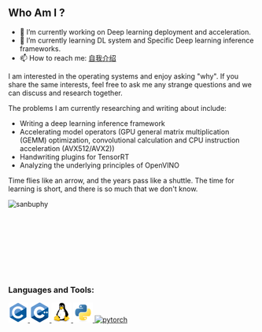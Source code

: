 






## Who Am I ? 

- 🔭 I’m currently working on Deep learning deployment and acceleration.
- 🌱 I’m currently learning DL system and Specific Deep learning inference frameworks.
- 📫 How to reach me: [自我介绍](https://sanbuphy.github.io/%E5%85%B3%E4%BA%8E%E6%88%91/)   

I am interested in the operating systems and enjoy asking "why". If you share the same interests, feel free to ask me any strange questions and we can discuss and research together.

The problems I am currently researching and writing about include:

- Writing a deep learning inference framework
- Accelerating model operators (GPU general matrix multiplication (GEMM) optimization, convolutional calculation and CPU instruction acceleration (AVX512/AVX2))
- Handwriting plugins for TensorRT
- Analyzing the underlying principles of OpenVINO

Time flies like an arrow, and the years pass like a shuttle. The time for learning is short, and there is so much that we don't know.


<p align="left">&nbsp;<img align="left" src="https://github-readme-stats-git-masterrstaa-rickstaa.vercel.app/api?username=sanbuphy&show_icons=true&locale=en&theme=dracula" alt="sanbuphy" /></p>

<p>
<br><br><br><br><br><br><br>
</p>

<h3 align="left">Languages and Tools:</h3>
<p align="left"> <a href="https://www.cprogramming.com/" target="_blank" rel="noreferrer"> <img src="https://raw.githubusercontent.com/devicons/devicon/master/icons/c/c-original.svg" alt="c" width="40" height="40"/> </a> <a href="https://www.w3schools.com/cpp/" target="_blank" rel="noreferrer"> <img src="https://raw.githubusercontent.com/devicons/devicon/master/icons/cplusplus/cplusplus-original.svg" alt="cplusplus" width="40" height="40"/> </a> <a href="https://www.linux.org/" target="_blank" rel="noreferrer"> <img src="https://raw.githubusercontent.com/devicons/devicon/master/icons/linux/linux-original.svg" alt="linux" width="40" height="40"/> </a> <a href="https://www.python.org" target="_blank" rel="noreferrer"> <img src="https://raw.githubusercontent.com/devicons/devicon/master/icons/python/python-original.svg" alt="python" width="40" height="40"/> </a> <a href="https://pytorch.org/" target="_blank" rel="noreferrer"> <img src="https://www.vectorlogo.zone/logos/pytorch/pytorch-icon.svg" alt="pytorch" width="40" height="40"/> </a> </p>

<!--
**sanbuphy/sanbuphy** is a ✨ _special_ ✨ repository because its `README.md` (this file) appears on your GitHub profile.

Here are some ideas to get you started:

- 🔭 I’m currently working on ... 
- 🌱 I’m currently learning ...
- 👯 I’m looking to collaborate on ...
- 🤔 I’m looking for help with ...
- 💬 Ask me about ...
- 📫 How to reach me: ...
- 😄 Pronouns: ...
- ⚡ Fun fact: ...
-->
